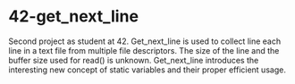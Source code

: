 # 42-get_next_line
Second project as student at 42. Get_next_line is used to collect line each line in a text file from multiple file descriptors. The size of the line and the buffer size used for read() is unknown. Get_next_line introduces the interesting new concept of static variables and their proper efficient usage.
